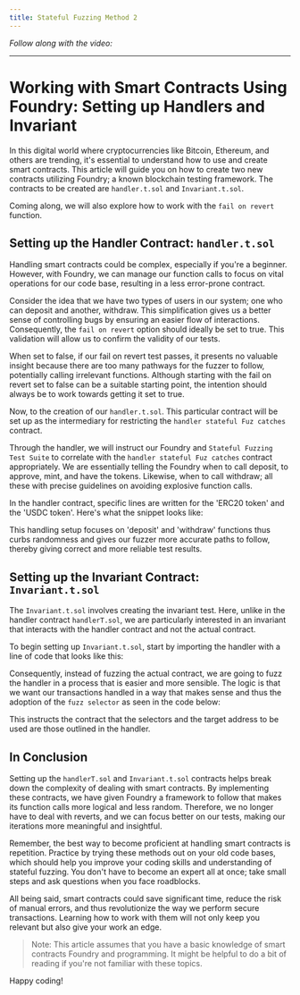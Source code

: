 ```yaml
---
title: Stateful Fuzzing Method 2
---
```


_Follow along with the video:_



---

# Working with Smart Contracts Using Foundry: Setting up Handlers and Invariant

In this digital world where cryptocurrencies like Bitcoin, Ethereum, and others are trending, it's essential to understand how to use and create smart contracts. This article will guide you on how to create two new contracts utilizing Foundry; a known blockchain testing framework. The contracts to be created are `handler.t.sol` and `Invariant.t.sol`.

Coming along, we will also explore how to work with the `fail on revert` function.

## Setting up the Handler Contract: `handler.t.sol`

Handling smart contracts could be complex, especially if you're a beginner. However, with Foundry, we can manage our function calls to focus on vital operations for our code base, resulting in a less error-prone contract.

Consider the idea that we have two types of users in our system; one who can deposit and another, withdraw. This simplification gives us a better sense of controlling bugs by ensuring an easier flow of interactions. Consequently, the `fail on revert` option should ideally be set to true. This validation will allow us to confirm the validity of our tests.

When set to false, if our fail on revert test passes, it presents no valuable insight because there are too many pathways for the fuzzer to follow, potentially calling irrelevant functions. Although starting with the fail on revert set to false can be a suitable starting point, the intention should always be to work towards getting it set to true.

Now, to the creation of our `handler.t.sol`. This particular contract will be set up as the intermediary for restricting the `handler stateful Fuz catches` contract.

Through the handler, we will instruct our Foundry and `Stateful Fuzzing Test Suite` to correlate with the `handler stateful Fuz catches` contract appropriately. We are essentially telling the Foundry when to call deposit, to approve, mint, and have the tokens. Likewise, when to call withdraw; all these with precise guidelines on avoiding explosive function calls.

In the handler contract, specific lines are written for the 'ERC20 token' and the 'USDC token'. Here's what the snippet looks like:

This handling setup focuses on 'deposit' and 'withdraw' functions thus curbs randomness and gives our fuzzer more accurate paths to follow, thereby giving correct and more reliable test results.

## Setting up the Invariant Contract: `Invariant.t.sol`

The `Invariant.t.sol` involves creating the invariant test. Here, unlike in the handler contract `handlerT.sol`, we are particularly interested in an invariant that interacts with the handler contract and not the actual contract.

To begin setting up `Invariant.t.sol`, start by importing the handler with a line of code that looks like this:

Consequently, instead of fuzzing the actual contract, we are going to fuzz the handler in a process that is easier and more sensible. The logic is that we want our transactions handled in a way that makes sense and thus the adoption of the `fuzz selector` as seen in the code below:

This instructs the contract that the selectors and the target address to be used are those outlined in the handler.

## In Conclusion

Setting up the `handlerT.sol` and `Invariant.t.sol` contracts helps break down the complexity of dealing with smart contracts. By implementing these contracts, we have given Foundry a framework to follow that makes its function calls more logical and less random. Therefore, we no longer have to deal with reverts, and we can focus better on our tests, making our iterations more meaningful and insightful.

Remember, the best way to become proficient at handling smart contracts is repetition. Practice by trying these methods out on your old code bases, which should help you improve your coding skills and understanding of stateful fuzzing. You don't have to become an expert all at once; take small steps and ask questions when you face roadblocks.

All being said, smart contracts could save significant time, reduce the risk of manual errors, and thus revolutionize the way we perform secure transactions. Learning how to work with them will not only keep you relevant but also give your work an edge.

> Note: This article assumes that you have a basic knowledge of smart contracts Foundry and programming. It might be helpful to do a bit of reading if you're not familiar with these topics.

Happy coding!
